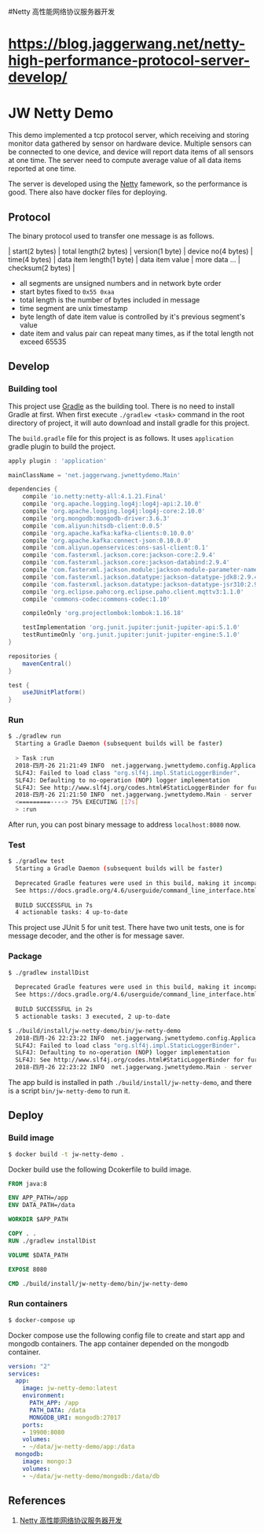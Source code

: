 #Netty 高性能网络协议服务器开发
# https://blog.jaggerwang.net/netty-high-performance-protocol-server-develop/



# JW Netty Demo

This demo implemented a tcp protocol server, which receiving and storing monitor data gathered by sensor on hardware device. Multiple sensors can be connected to one device, and device will report data items of all sensors at one time. The server need to compute average value of all data items reported at one time. 

The server is developed using the [Netty](https://netty.io/) famework, so the performance is good. There also have docker files for deploying.

## Protocol

The binary protocol used to transfer one message is as follows.

| start(2 bytes) | total length(2 bytes) | version(1 byte) | device no(4 bytes) | time(4 bytes) | data item length(1 byte) | data item value | more data ... | checksum(2 bytes) |

* all segments are unsigned numbers and in network byte order
* start bytes fixed to `0x55 0xaa`
* total length is the number of bytes included in message
* time segment are unix timestamp
* byte length of date item value is controlled by it's previous segment's value
* date item and valus pair can repeat many times, as if the total length not exceed 65535

## Develop

### Building tool

This project use [Gradle](https://gradle.org/) as the building tool. There is no need to install Gradle at first. When first execute `./gradlew <task>` command in the root directory of project, it will auto download and install gradle for this project.

The `build.gradle` file for this project is as follows. It uses `application` gradle plugin to build the project.

```groovy
apply plugin : 'application'

mainClassName = 'net.jaggerwang.jwnettydemo.Main'

dependencies {
    compile 'io.netty:netty-all:4.1.21.Final'
    compile 'org.apache.logging.log4j:log4j-api:2.10.0'
    compile 'org.apache.logging.log4j:log4j-core:2.10.0'
    compile 'org.mongodb:mongodb-driver:3.6.3'
    compile 'com.aliyun:hitsdb-client:0.0.5'
    compile 'org.apache.kafka:kafka-clients:0.10.0.0'
    compile 'org.apache.kafka:connect-json:0.10.0.0'
    compile 'com.aliyun.openservices:ons-sasl-client:0.1'
    compile 'com.fasterxml.jackson.core:jackson-core:2.9.4'
    compile 'com.fasterxml.jackson.core:jackson-databind:2.9.4'
    compile 'com.fasterxml.jackson.module:jackson-module-parameter-names:2.9.4'
    compile 'com.fasterxml.jackson.datatype:jackson-datatype-jdk8:2.9.4'
    compile 'com.fasterxml.jackson.datatype:jackson-datatype-jsr310:2.9.4'
    compile 'org.eclipse.paho:org.eclipse.paho.client.mqttv3:1.1.0'
    compile 'commons-codec:commons-codec:1.10'

    compileOnly 'org.projectlombok:lombok:1.16.18'

    testImplementation 'org.junit.jupiter:junit-jupiter-api:5.1.0'
    testRuntimeOnly 'org.junit.jupiter:junit-jupiter-engine:5.1.0'
}

repositories {
    mavenCentral()
}

test {
    useJUnitPlatform()
}

```

### Run

```bash
$ ./gradlew run
  Starting a Gradle Daemon (subsequent builds will be faster)
  
  > Task :run
  2018-四月-26 21:21:49 INFO  net.jaggerwang.jwnettydemo.config.ApplicationConfig - load properties ok
  SLF4J: Failed to load class "org.slf4j.impl.StaticLoggerBinder".
  SLF4J: Defaulting to no-operation (NOP) logger implementation
  SLF4J: See http://www.slf4j.org/codes.html#StaticLoggerBinder for further details.
  2018-四月-26 21:21:50 INFO  net.jaggerwang.jwnettydemo.Main - server started on port 8080
  <=========----> 75% EXECUTING [17s]
  > :run
```

After run, you can post binary message to address `localhost:8080` now.

### Test

```bash
$ ./gradlew test
  Starting a Gradle Daemon (subsequent builds will be faster)
  
  Deprecated Gradle features were used in this build, making it incompatible with Gradle 5.0.
  See https://docs.gradle.org/4.6/userguide/command_line_interface.html#sec:command_line_warnings
  
  BUILD SUCCESSFUL in 7s
  4 actionable tasks: 4 up-to-date
```

This project use JUnit 5 for unit test. There have two unit tests, one is for message decoder, and the other is for message saver.

### Package

```bash
$ ./gradlew installDist
  
  Deprecated Gradle features were used in this build, making it incompatible with Gradle 5.0.
  See https://docs.gradle.org/4.6/userguide/command_line_interface.html#sec:command_line_warnings
  
  BUILD SUCCESSFUL in 2s
  5 actionable tasks: 3 executed, 2 up-to-date

$ ./build/install/jw-netty-demo/bin/jw-netty-demo
  2018-四月-26 22:23:22 INFO  net.jaggerwang.jwnettydemo.config.ApplicationConfig - load properties ok
  SLF4J: Failed to load class "org.slf4j.impl.StaticLoggerBinder".
  SLF4J: Defaulting to no-operation (NOP) logger implementation
  SLF4J: See http://www.slf4j.org/codes.html#StaticLoggerBinder for further details.
  2018-四月-26 22:23:22 INFO  net.jaggerwang.jwnettydemo.Main - server started on port 8080
```

The app build is installed in path `./build/install/jw-netty-demo`, and there is a script `bin/jw-netty-demo` to run it.

## Deploy

### Build image

```bash
$ docker build -t jw-netty-demo .
```

Docker build use the following Dcokerfile to build image.

```dockerfile
FROM java:8

ENV APP_PATH=/app
ENV DATA_PATH=/data

WORKDIR $APP_PATH

COPY . .
RUN ./gradlew installDist

VOLUME $DATA_PATH

EXPOSE 8080

CMD ./build/install/jw-netty-demo/bin/jw-netty-demo

```

### Run containers

```bash
$ docker-compose up
```

Docker compose use the following config file to create and start app and mongodb containers. The app container depended on the mongodb container.

```yaml
version: "2"
services:
  app:
    image: jw-netty-demo:latest
    environment:
      PATH_APP: /app
      PATH_DATA: /data
      MONGODB_URI: mongodb:27017
    ports:
    - 19900:8080
    volumes:
    - ~/data/jw-netty-demo/app:/data
  mongodb:
    image: mongo:3
    volumes:
    - ~/data/jw-netty-demo/mongodb:/data/db

```

## References

1. [Netty 高性能网络协议服务器开发](https://blog.jaggerwang.net/netty-high-performance-protocol-server-develop/)


